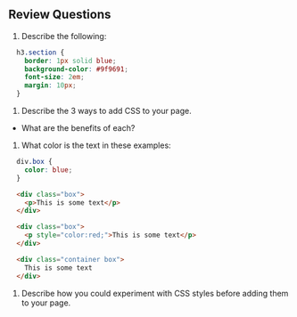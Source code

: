 ## Review Questions

1.  Describe the following:

```CSS
  h3.section {
    border: 1px solid blue;
    background-color: #9f9691;
    font-size: 2em;
    margin: 10px;
  }
```

1.  Describe the 3 ways to add CSS to your page.
 + What are the benefits of each?

1. What color is the text in these examples:

```CSS
  div.box {
    color: blue;
  }
```

```HTML
  <div class="box">
    <p>This is some text</p>
  </div>
```

```HTML
  <div class="box">
    <p style="color:red;">This is some text</p>
  </div>
```

```HTML
  <div class="container box">
    This is some text
  </div>
```

1. Describe how you could experiment with CSS styles before adding them to your page.
